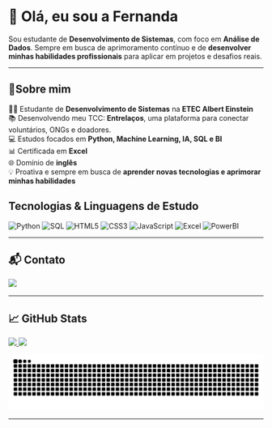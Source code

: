 # 🌟 Olá, eu sou a Fernanda

Sou estudante de **Desenvolvimento de Sistemas**, com foco em **Análise de Dados**. Sempre em busca de aprimoramento contínuo e de **desenvolver minhas habilidades profissionais** para aplicar em projetos e desafios reais.


---

## 📌Sobre mim
👩‍💻 Estudante de **Desenvolvimento de Sistemas** na **ETEC Albert Einstein**<br>
📚 Desenvolvendo meu TCC: **Entrelaços**, uma plataforma para conectar voluntários, ONGs e doadores.<br>
💻 Estudos focados em **Python, Machine Learning, IA, SQL e BI**<br>
📊 Certificada em **Excel**<br>
🌐 Domínio de **inglês**<br>
💡 Proativa e sempre em busca de **aprender novas tecnologias e aprimorar minhas habilidades**<br>



## Tecnologias & Linguagens de Estudo
![Python](https://img.shields.io/badge/-Python-3776AB?style=flat&logo=python&logoColor=white)
![SQL](https://img.shields.io/badge/-SQL-4479A1?style=flat&logo=mysql&logoColor=white)
![HTML5](https://img.shields.io/badge/-HTML5-E34F26?style=flat&logo=html5&logoColor=white)
![CSS3](https://img.shields.io/badge/-CSS3-1572B6?style=flat&logo=css3&logoColor=white)
![JavaScript](https://img.shields.io/badge/-JavaScript-F7DF1E?style=flat&logo=javascript&logoColor=black)
![Excel](https://img.shields.io/badge/-Excel-217346?style=flat&logo=microsoft-excel&logoColor=white)
![PowerBI](https://img.shields.io/badge/-Power%20BI-F2C811?style=flat&logo=power-bi&logoColor=black)

---
## 📬 Contato
<div>
  <a href="mailto:fernanda.felipemorello672@gmail.com">
    <img loading="lazy" src="https://img.shields.io/badge/Gmail-D14836?style=for-the-badge&logo=gmail&logoColor=white" target="_blank">
  </a>
</div>


---

## 📈 GitHub Stats
<div>
<a href="https://github.com/FernandaMorello">
<img loading="lazy" height="180em" src="https://github-readme-stats.vercel.app/api/top-langs/?username=FernandaMorello&layout=compact&langs_count=7&theme=dracula"/>
<img loading="lazy" height="180em" src="https://github-readme-stats.vercel.app/api?username=FernandaMorello&show_icons=true&theme=dracula&include_all_commits=true&count_private=true"/>
</div>



![Snake animation](https://github.com/FernandaMorello/FernandaMorello/blob/output/github-contribution-grid-snake.svg)

---
